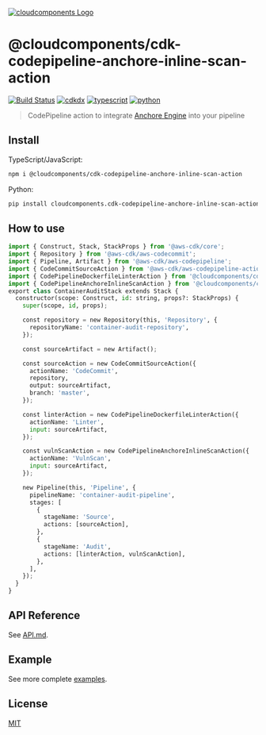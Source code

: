 [![cloudcomponents Logo](https://raw.githubusercontent.com/cloudcomponents/cdk-constructs/master/logo.png)](https://github.com/cloudcomponents/cdk-constructs)

# @cloudcomponents/cdk-codepipeline-anchore-inline-scan-action

[![Build Status](https://github.com/cloudcomponents/cdk-constructs/workflows/Build/badge.svg)](https://github.com/cloudcomponents/cdk-constructs/actions?query=workflow=Build)
[![cdkdx](https://img.shields.io/badge/buildtool-cdkdx-blue.svg)](https://github.com/hupe1980/cdkdx)
[![typescript](https://img.shields.io/badge/jsii-typescript-blueviolet.svg)](https://www.npmjs.com/package/@cloudcomponents/cdk-codepipeline-anchore-inline-scan-action)
[![python](https://img.shields.io/badge/jsii-python-blueviolet.svg)](https://pypi.org/project/cloudcomponents.cdk-codepipeline-anchore-inline-scan-action/)

> CodePipeline action to integrate [Anchore Engine](https://docs.anchore.com/current/) into your pipeline

## Install

TypeScript/JavaScript:

```bash
npm i @cloudcomponents/cdk-codepipeline-anchore-inline-scan-action
```

Python:

```bash
pip install cloudcomponents.cdk-codepipeline-anchore-inline-scan-action
```

## How to use

```python
import { Construct, Stack, StackProps } from '@aws-cdk/core';
import { Repository } from '@aws-cdk/aws-codecommit';
import { Pipeline, Artifact } from '@aws-cdk/aws-codepipeline';
import { CodeCommitSourceAction } from '@aws-cdk/aws-codepipeline-actions';
import { CodePipelineDockerfileLinterAction } from '@cloudcomponents/cdk-codepipeline-dockerfile-linter-action';
import { CodePipelineAnchoreInlineScanAction } from '@cloudcomponents/cdk-codepipeline-anchore-inline-scan-action';
export class ContainerAuditStack extends Stack {
  constructor(scope: Construct, id: string, props?: StackProps) {
    super(scope, id, props);

    const repository = new Repository(this, 'Repository', {
      repositoryName: 'container-audit-repository',
    });

    const sourceArtifact = new Artifact();

    const sourceAction = new CodeCommitSourceAction({
      actionName: 'CodeCommit',
      repository,
      output: sourceArtifact,
      branch: 'master',
    });

    const linterAction = new CodePipelineDockerfileLinterAction({
      actionName: 'Linter',
      input: sourceArtifact,
    });

    const vulnScanAction = new CodePipelineAnchoreInlineScanAction({
      actionName: 'VulnScan',
      input: sourceArtifact,
    });

    new Pipeline(this, 'Pipeline', {
      pipelineName: 'container-audit-pipeline',
      stages: [
        {
          stageName: 'Source',
          actions: [sourceAction],
        },
        {
          stageName: 'Audit',
          actions: [linterAction, vulnScanAction],
        },
      ],
    });
  }
}
```

## API Reference

See [API.md](https://github.com/cloudcomponents/cdk-constructs/tree/master/packages/cdk-codepipeline-anchore-inline-scan-action/API.md).

## Example

See more complete [examples](https://github.com/cloudcomponents/cdk-constructs/tree/master/examples).

## License

[MIT](https://github.com/cloudcomponents/cdk-constructs/tree/master/packages/cdk-codepipeline-anchore-inline-scan-action/LICENSE)
